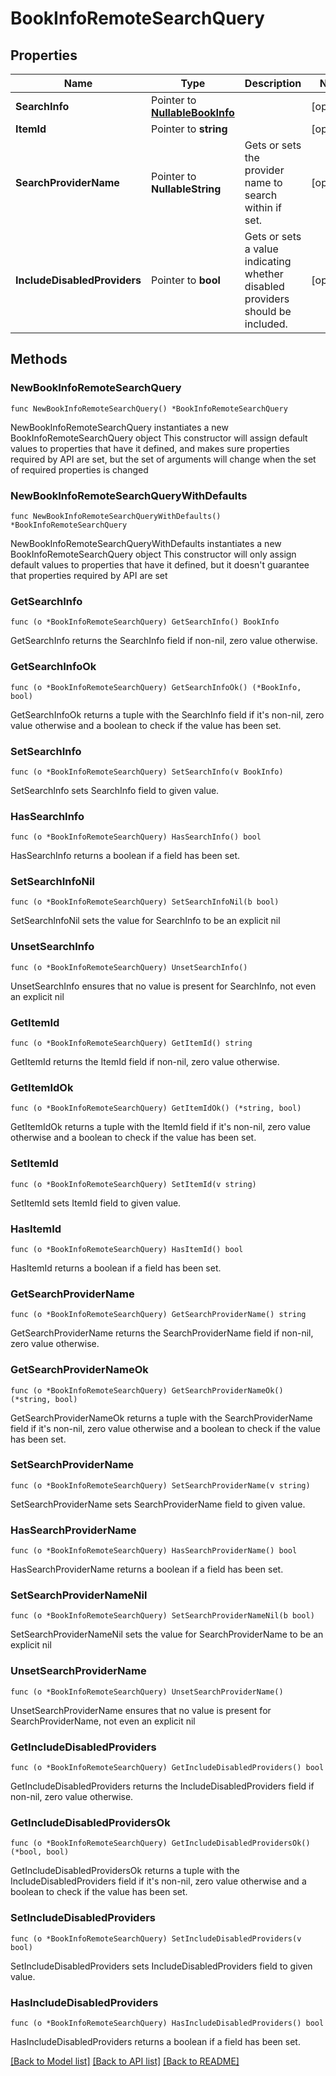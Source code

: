 # BookInfoRemoteSearchQuery

## Properties

Name | Type | Description | Notes
------------ | ------------- | ------------- | -------------
**SearchInfo** | Pointer to [**NullableBookInfo**](BookInfo.md) |  | [optional] 
**ItemId** | Pointer to **string** |  | [optional] 
**SearchProviderName** | Pointer to **NullableString** | Gets or sets the provider name to search within if set. | [optional] 
**IncludeDisabledProviders** | Pointer to **bool** | Gets or sets a value indicating whether disabled providers should be included. | [optional] 

## Methods

### NewBookInfoRemoteSearchQuery

`func NewBookInfoRemoteSearchQuery() *BookInfoRemoteSearchQuery`

NewBookInfoRemoteSearchQuery instantiates a new BookInfoRemoteSearchQuery object
This constructor will assign default values to properties that have it defined,
and makes sure properties required by API are set, but the set of arguments
will change when the set of required properties is changed

### NewBookInfoRemoteSearchQueryWithDefaults

`func NewBookInfoRemoteSearchQueryWithDefaults() *BookInfoRemoteSearchQuery`

NewBookInfoRemoteSearchQueryWithDefaults instantiates a new BookInfoRemoteSearchQuery object
This constructor will only assign default values to properties that have it defined,
but it doesn't guarantee that properties required by API are set

### GetSearchInfo

`func (o *BookInfoRemoteSearchQuery) GetSearchInfo() BookInfo`

GetSearchInfo returns the SearchInfo field if non-nil, zero value otherwise.

### GetSearchInfoOk

`func (o *BookInfoRemoteSearchQuery) GetSearchInfoOk() (*BookInfo, bool)`

GetSearchInfoOk returns a tuple with the SearchInfo field if it's non-nil, zero value otherwise
and a boolean to check if the value has been set.

### SetSearchInfo

`func (o *BookInfoRemoteSearchQuery) SetSearchInfo(v BookInfo)`

SetSearchInfo sets SearchInfo field to given value.

### HasSearchInfo

`func (o *BookInfoRemoteSearchQuery) HasSearchInfo() bool`

HasSearchInfo returns a boolean if a field has been set.

### SetSearchInfoNil

`func (o *BookInfoRemoteSearchQuery) SetSearchInfoNil(b bool)`

 SetSearchInfoNil sets the value for SearchInfo to be an explicit nil

### UnsetSearchInfo
`func (o *BookInfoRemoteSearchQuery) UnsetSearchInfo()`

UnsetSearchInfo ensures that no value is present for SearchInfo, not even an explicit nil
### GetItemId

`func (o *BookInfoRemoteSearchQuery) GetItemId() string`

GetItemId returns the ItemId field if non-nil, zero value otherwise.

### GetItemIdOk

`func (o *BookInfoRemoteSearchQuery) GetItemIdOk() (*string, bool)`

GetItemIdOk returns a tuple with the ItemId field if it's non-nil, zero value otherwise
and a boolean to check if the value has been set.

### SetItemId

`func (o *BookInfoRemoteSearchQuery) SetItemId(v string)`

SetItemId sets ItemId field to given value.

### HasItemId

`func (o *BookInfoRemoteSearchQuery) HasItemId() bool`

HasItemId returns a boolean if a field has been set.

### GetSearchProviderName

`func (o *BookInfoRemoteSearchQuery) GetSearchProviderName() string`

GetSearchProviderName returns the SearchProviderName field if non-nil, zero value otherwise.

### GetSearchProviderNameOk

`func (o *BookInfoRemoteSearchQuery) GetSearchProviderNameOk() (*string, bool)`

GetSearchProviderNameOk returns a tuple with the SearchProviderName field if it's non-nil, zero value otherwise
and a boolean to check if the value has been set.

### SetSearchProviderName

`func (o *BookInfoRemoteSearchQuery) SetSearchProviderName(v string)`

SetSearchProviderName sets SearchProviderName field to given value.

### HasSearchProviderName

`func (o *BookInfoRemoteSearchQuery) HasSearchProviderName() bool`

HasSearchProviderName returns a boolean if a field has been set.

### SetSearchProviderNameNil

`func (o *BookInfoRemoteSearchQuery) SetSearchProviderNameNil(b bool)`

 SetSearchProviderNameNil sets the value for SearchProviderName to be an explicit nil

### UnsetSearchProviderName
`func (o *BookInfoRemoteSearchQuery) UnsetSearchProviderName()`

UnsetSearchProviderName ensures that no value is present for SearchProviderName, not even an explicit nil
### GetIncludeDisabledProviders

`func (o *BookInfoRemoteSearchQuery) GetIncludeDisabledProviders() bool`

GetIncludeDisabledProviders returns the IncludeDisabledProviders field if non-nil, zero value otherwise.

### GetIncludeDisabledProvidersOk

`func (o *BookInfoRemoteSearchQuery) GetIncludeDisabledProvidersOk() (*bool, bool)`

GetIncludeDisabledProvidersOk returns a tuple with the IncludeDisabledProviders field if it's non-nil, zero value otherwise
and a boolean to check if the value has been set.

### SetIncludeDisabledProviders

`func (o *BookInfoRemoteSearchQuery) SetIncludeDisabledProviders(v bool)`

SetIncludeDisabledProviders sets IncludeDisabledProviders field to given value.

### HasIncludeDisabledProviders

`func (o *BookInfoRemoteSearchQuery) HasIncludeDisabledProviders() bool`

HasIncludeDisabledProviders returns a boolean if a field has been set.


[[Back to Model list]](../README.md#documentation-for-models) [[Back to API list]](../README.md#documentation-for-api-endpoints) [[Back to README]](../README.md)



